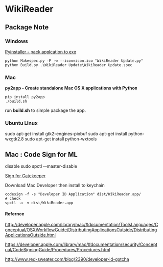# WikiReader
## Package Note

### Windows

[Pyinstaller - pack applcation to exe](http://www.pyinstaller.org/)

```
python Makespec.py -F -w --icon=icon.ico "WikiReader Update.py"
python Build.py .\WikiReader Update\WikiReader Update.spec
```

### Mac

**py2app - Create standalone Mac OS X applications with Python**

```
pip install py2app
./build.sh
```

run **build.sh** to simple package the app.

### Ubuntu Linux
sudo apt-get install gtk2-engines-pixbuf 
sudo apt-get install python-wxgtk2.8
sudo apt-get install python-wxtools


## Mac : Code Sign for ML

disable
sudo spctl --master-disable

[Sign for Gatekeeper](http://web.archiveorange.com/archive/v/cW70Ll4ViLCVNwKOE3gl)

Download Mac Developer then install to keychain

```
codesign -f -s "Developer ID Application" dist/WikiReader.app/
# check
spctl -a -v dist/WikiReader.app
```

#### Refernce

http://developer.apple.com/library/mac/#documentation/ToolsLanguages/Conceptual/OSXWorkflowGuide/DistributingApplicationsOutside/DistributingApplicationsOutside.html

https://developer.apple.com/library/mac/#documentation/security/Conceptual/CodeSigningGuide/Procedures/Procedures.html

http://www.red-sweater.com/blog/2390/developer-id-gotcha
